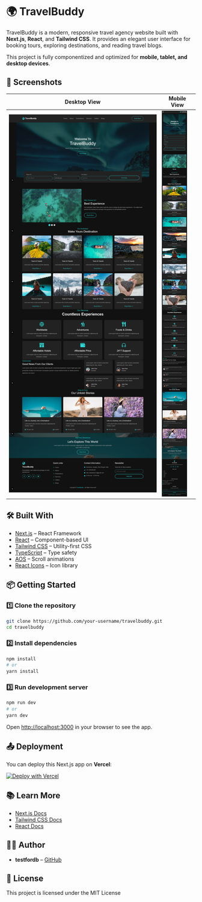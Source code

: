 
# 🌍 TravelBuddy

TravelBuddy is a modern, responsive travel agency website built with **Next.js**, **React**, and **Tailwind CSS**. It provides an elegant user interface for booking tours, exploring destinations, and reading travel blogs.  

This project is fully componentized and optimized for **mobile, tablet, and desktop devices**.






## 📸 Screenshots

| Desktop View                           | Mobile View                          |
|----------------------------------------|---------------------------------------|
| ![Desktop Screenshot](./public/screenshot/desktop.jpg) | ![Mobile Screenshot](./public/screenshot/mobile.jpg) |



## 🛠 Built With

- [Next.js](https://nextjs.org/) – React Framework
- [React](https://reactjs.org/) – Component-based UI
- [Tailwind CSS](https://tailwindcss.com/) – Utility-first CSS
- [TypeScript](https://www.typescriptlang.org/) – Type safety
- [AOS](https://michalsnik.github.io/aos/) – Scroll animations
- [React Icons](https://react-icons.github.io/react-icons/) – Icon library



## 📦 Getting Started

### 1️⃣ Clone the repository
```bash
git clone https://github.com/your-username/travelbuddy.git
cd travelbuddy
````

### 2️⃣ Install dependencies

```bash
npm install
# or
yarn install
```

### 3️⃣ Run development server

```bash
npm run dev
# or
yarn dev
```

Open [http://localhost:3000](http://localhost:3000) in your browser to see the app.



## 📤 Deployment

You can deploy this Next.js app on **Vercel**:

[![Deploy with Vercel](https://vercel.com/button)](https://vercel.com/new/project?utm_source=github&utm_medium=readme&utm_campaign=travelbuddy)



## 📚 Learn More

* [Next.js Docs](https://nextjs.org/docs)
* [Tailwind CSS Docs](https://tailwindcss.com/docs)
* [React Docs](https://reactjs.org/docs/getting-started.html)



## 👨‍💻 Author

* **testfordb** – [GitHub](https://github.com/testford)



## 📜 License

This project is licensed under the MIT License
